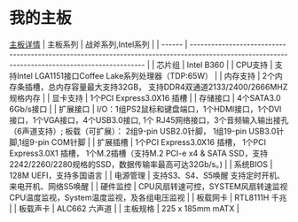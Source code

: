 # 我的主板

[主板详情](https://colorful.cn/product_show.aspx?mid=84&id=801)
| 主板系列   | 战斧系列,Intel系列                                                                                                                                    |
| ------ | ----------------------------------------------------------------------------------------------------------------------------------------------- |
| 芯片组    | Intel B360                                                                                                                                      |
| CPU支持  | 支持Intel LGA1151接口Coffee Lake系列处理器（TDP:65W）                                                                                                      |
| 内存支持   | 2个内存条插槽，总内存容量最大支持32GB， 支持DDR4双通道2133/2400/2666MHZ规格内存                                                                                           |
| 显卡支持   | 1个PCI Express3.0X16 插槽                                                                                                                          |
| 存储接口   | 4个SATA3.0 6Gb/s接口                                                                                                                               |
| 扩展接口   | I/O：1组PS2鼠标和键盘端口，1个HDMI接口，1个DVI接口，1个VGA接口，4个USB3.0接口, 1个 RJ45网络接口，3个音频输入输出接孔（6声道支持）; 板载（可扩展）： 2组9-pin USB2.0针脚， 1组19-pin USB3.0针脚,1组9-pin COM针脚 |
| 扩展插槽   | 1个PCI Express3.0X16 插槽， 1个PCI Express3.0X1 插槽， 1个M.2插槽（支持M.2 PCI-e x4 & SATA SSD，支持2242/2260/2280规格的SSD，数据传输率最高可达32Gb/s。)                       |
| 系统BIOS | 128M UEFI，支持多国语言                                                                                                                                |
| 电源管理   | 支持S3、S4、S5唤醒 支持定时开机、来电开机、网络S5唤醒                                                                                                                 |
| 硬件监控   | CPU风扇转速可控，SYSTEM风扇转速监视 CPU温度监视，System温度监视，及各组电压监视                                                                                               |
| 板载网卡   | RTL8111H 千兆                                                                                                                                     |
| 板载声卡   | ALC662 六声道                                                                                                                                      |
| 主板规格   | 225 x 185mm mATX                                                                                                                                |
